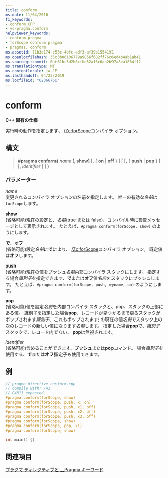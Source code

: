 ```yaml
---
title: conform
ms.date: 11/04/2016
f1_keywords:
- conform_CPP
- vc-pragma.conform
helpviewer_keywords:
- conform pragma
- forScope conform pragma
- pragmas, conform
ms.assetid: 71b3e174-c53c-4bfc-adf3-af39b1554191
ms.openlocfilehash: 35c3b06106779a9056f682ff76c6ed4b4ab1ab41
ms.sourcegitcommit: 0ab61bc3d2b6cfbd52a16c6ab2b97a8ea1864f12
ms.translationtype: MT
ms.contentlocale: ja-JP
ms.lasthandoff: 04/23/2019
ms.locfileid: "62366760"
---
```

# <a name="conform"></a>conform
**C++ 固有の仕様**

実行時の動作を指定します、 [/Zc:forScope](../build/reference/zc-forscope-force-conformance-in-for-loop-scope.md)コンパイラ オプション。

## <a name="syntax"></a>構文

> **#pragma conform(** *name* **[, show]** [**,** { **on** | **off** } ] [ [**,** { **push** | **pop** } ] [**,** *identifier* ] ] **)**

### <a name="parameters"></a>パラメーター

*name*<br/>
変更されるコンパイラ オプションの名前を指定します。 唯一の有効な*名前*は`forScope`します。

**show**<br/>
(省略可能)現在の設定と、*名前*(true または false)、コンパイル時に警告メッセージとして表示されます。 たとえば、`#pragma conform(forScope, show)` のようにします。

**で**、**オフ**<br/>
(省略可能)設定*名前*に**で**により、 [/Zc:forScope](../build/reference/zc-forscope-force-conformance-in-for-loop-scope.md)コンパイラ オプション。 既定値は**オフ**します。

**push**<br/>
(省略可能)現在の値をプッシュ*名前*内部コンパイラ スタックにします。 指定する場合*識別子*を指定できます、**で**または**オフ**値*名前*をスタックにプッシュします。 たとえば、`#pragma conform(forScope, push, myname, on)` のようにします。

**pop**<br/>
(省略可能)値を設定*名前*を内部コンパイラ スタックと、pop、スタックの上部にある値。 識別子を指定した場合**pop**、レコードが見つかるまで戻るスタックがポップされます*識別子*、これもポップされます; の現在の値*名前*でスタック上の次のレコードの新しい値になります*名前*します。 指定した場合**pop**で、*識別子*スタックで、レコード内でない、 **pop**は無視されます。

*identifier*<br/>
(省略可能)含めることができます、**プッシュ**または**pop**コマンド。 場合*識別子*を使用する、**で**または**オフ**指定子も使用できます。

## <a name="example"></a>例

```cpp
// pragma_directive_conform.cpp
// compile with: /W1
// C4811 expected
#pragma conform(forScope, show)
#pragma conform(forScope, push, x, on)
#pragma conform(forScope, push, x1, off)
#pragma conform(forScope, push, x2, off)
#pragma conform(forScope, push, x3, off)
#pragma conform(forScope, show)
#pragma conform(forScope, pop, x1)
#pragma conform(forScope, show)

int main() {}
```

## <a name="see-also"></a>関連項目

[プラグマ ディレクティブと __Pragma キーワード](../preprocessor/pragma-directives-and-the-pragma-keyword.md)